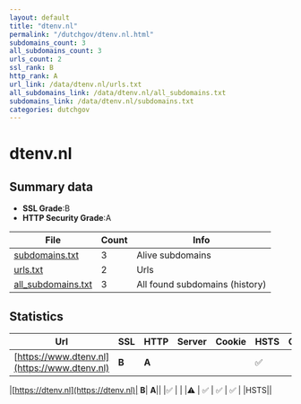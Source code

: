 ```yaml
---
layout: default
title: "dtenv.nl"
permalink: "/dutchgov/dtenv.nl.html"
subdomains_count: 3
all_subdomains_count: 3
urls_count: 2
ssl_rank: B
http_rank: A
url_link: /data/dtenv.nl/urls.txt
all_subdomains_link: /data/dtenv.nl/all_subdomains.txt
subdomains_link: /data/dtenv.nl/subdomains.txt
categories: dutchgov
---
```



# dtenv.nl
## Summary data


 - **SSL Grade**:B
 - **HTTP Security Grade**:A


| File       | Count | Info |
|------------|-------|------|
|[subdomains.txt](/data/dtenv.nl/subdomains.txt)|3|Alive subdomains|
|[urls.txt](/data/dtenv.nl/urls.txt)|2|Urls|
|[all_subdomains.txt](/data/dtenv.nl/all_subdomains.txt)|3|All found subdomains (history)|


## Statistics


| Url | SSL | HTTP | Server | Cookie | HSTS | CORS | CTO | CSP | XFO | XXP | RP |FP| Tech |Title |
|--------|-------|-------|------|------|------|------|------|------|------|------|------|------|------|------|
|[https://www.dtenv.nl](https://www.dtenv.nl)| **B**| **A**|| |:white_check_mark: | | |:warning: | :white_check_mark: | :white_check_mark: | :white_check_mark: | |HSTS||


|[https://dtenv.nl](https://dtenv.nl)| **B**| **A**|| |:white_check_mark: | | |:warning: | :white_check_mark: | :white_check_mark: | :white_check_mark: | |HSTS||

